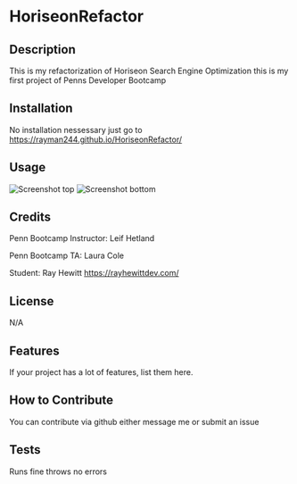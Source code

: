 # HoriseonRefactor

## Description

This is my refactorization of Horiseon Search Engine Optimization
this is my first project of Penns Developer Bootcamp

## Installation

No installation nessessary just go to https://rayman244.github.io/HoriseonRefactor/

## Usage

![Screenshot top ](Develop/assets/images/siteTop.png)
![Screenshot bottom](Develop/assets/images/siteBottom.png)

## Credits

Penn Bootcamp Instructor: Leif Hetland

Penn Bootcamp TA: Laura Cole

Student:
Ray Hewitt
https://rayhewittdev.com/

## License

 N/A

## Features

If your project has a lot of features, list them here.

## How to Contribute

You can contribute via github either message me or submit an issue

## Tests

Runs fine throws no errors 
